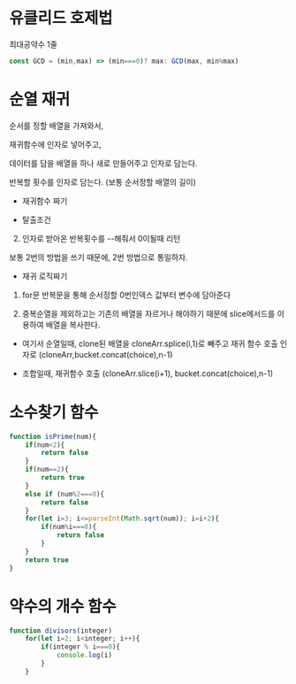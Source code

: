 # 유클리드 호제법
 최대공약수 1줄

```jsx
const GCD = (min,max) => (min===0)? max: GCD(max, min%max)
```

# 순열 재귀

순서를 정할 배열을 가져와서,

재귀함수에 인자로 넣어주고,

데이터를 담을 배열을 하나 새로 만들어주고 인자로 담는다.

반복할 횟수를 인자로 담는다. (보통 순서정할 배열의 길이)

* 재귀함수 짜기
- 탈출조건
<!-- 1. 인덱스가 ++되서 순서정할배열의 길이만큼 됬을때 리턴 -->
2. 인자로 받아온 반복횟수를 --해줘서 0이될때 리턴

보통 2번의 방법을 쓰기 때문에, 2번 방법으로 통일하자.

- 재귀 로직짜기
1. for문 반복문을 통해 순서정할 0번인덱스 값부터 변수에 담아준다

2. 중복순열을 제외하고는 기존의 배열을 자르거나 해야하기 때문에
slice메서드를 이용하여 배열을 복사한다.

* 여기서 순열일때, clone된 배열을 cloneArr.splice(i,1)로 빼주고 재귀 함수 호출 인자로 (cloneArr,bucket.concat(choice),n-1)

* 조합일때, 재귀함수 호출 (cloneArr.slice(i+1), bucket.concat(choice),n-1)

# 소수찾기 함수

```js
function isPrime(num){
    if(num<2){
        return false
    }
    if(num==2){
        return true
    }
    else if (num%2===0){
        return false
    }
    for(let i=3; i<=parseInt(Math.sqrt(num)); i=i+2){
        if(num%i===0){
            return false
        }
    }
    return true
}
```

# 약수의 개수 함수
```jsx
function divisors(integer)
    for(let i=2; i<integer; i++){
        if(integer % i===0){
            console.log(i)
        }
    }
```
